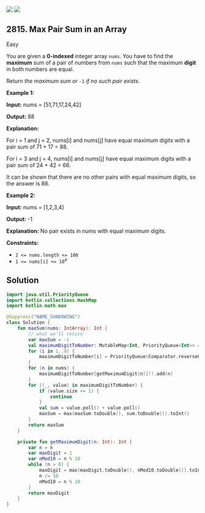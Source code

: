 [![](https://img.shields.io/github/stars/javadev/LeetCode-in-Kotlin?label=Stars&style=flat-square)](https://github.com/javadev/LeetCode-in-Kotlin)
[![](https://img.shields.io/github/forks/javadev/LeetCode-in-Kotlin?label=Fork%20me%20on%20GitHub%20&style=flat-square)](https://github.com/javadev/LeetCode-in-Kotlin/fork)

## 2815\. Max Pair Sum in an Array

Easy

You are given a **0-indexed** integer array `nums`. You have to find the **maximum** sum of a pair of numbers from `nums` such that the maximum **digit** in both numbers are equal.

Return _the maximum sum or_ `-1` _if no such pair exists_.

**Example 1:**

**Input:** nums = [51,71,17,24,42]

**Output:** 88

**Explanation:**

For i = 1 and j = 2, nums[i] and nums[j] have equal maximum digits with a pair sum of 71 + 17 = 88.

For i = 3 and j = 4, nums[i] and nums[j] have equal maximum digits with a pair sum of 24 + 42 = 66.

It can be shown that there are no other pairs with equal maximum digits, so the answer is 88.

**Example 2:**

**Input:** nums = [1,2,3,4]

**Output:** -1

**Explanation:** No pair exists in nums with equal maximum digits. 

**Constraints:**

*   `2 <= nums.length <= 100`
*   <code>1 <= nums[i] <= 10<sup>4</sup></code>

## Solution

```kotlin
import java.util.PriorityQueue
import kotlin.collections.HashMap
import kotlin.math.max

@Suppress("NAME_SHADOWING")
class Solution {
    fun maxSum(nums: IntArray): Int {
        // what we'll return
        var maxSum = -1
        val maximumDigitToNumber: MutableMap<Int, PriorityQueue<Int>> = HashMap()
        for (i in 1..9) {
            maximumDigitToNumber[i] = PriorityQueue(Comparator.reverseOrder())
        }
        for (n in nums) {
            maximumDigitToNumber[getMaximumDigit(n)]!!.add(n)
        }
        for ((_, value) in maximumDigitToNumber) {
            if (value.size <= 1) {
                continue
            }
            val sum = value.poll() + value.poll()
            maxSum = max(maxSum.toDouble(), sum.toDouble()).toInt()
        }
        return maxSum
    }

    private fun getMaximumDigit(n: Int): Int {
        var n = n
        var maxDigit = 1
        var nMod10 = n % 10
        while (n > 0) {
            maxDigit = max(maxDigit.toDouble(), nMod10.toDouble()).toInt()
            n /= 10
            nMod10 = n % 10
        }
        return maxDigit
    }
}
```